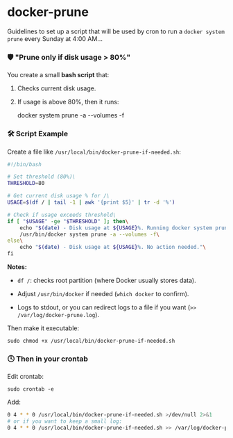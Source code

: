 # docker-prune

Guidelines to set up a script that will be used by cron to run a `docker system prune` every Sunday at 4:00 AM...

### 🛡️ **"Prune only if disk usage > 80%"**

You create a small **bash script** that:

1.  Checks current disk usage.

2.  If usage is above 80%, then it runs:

    docker system prune -a --volumes -f

### 🛠️ **Script Example**

Create a file like `/usr/local/bin/docker-prune-if-needed.sh`:

```bash
#!/bin/bash

# Set threshold (80%)\
THRESHOLD=80

# Get current disk usage % for /\
USAGE=$(df / | tail -1 | awk '{print $5}' | tr -d '%')

# Check if usage exceeds threshold\
if [ "$USAGE" -ge "$THRESHOLD" ]; then\
    echo "$(date) - Disk usage at ${USAGE}%. Running docker system prune..."\
    /usr/bin/docker system prune -a --volumes -f\
else\
    echo "$(date) - Disk usage at ${USAGE}%. No action needed."\
fi
```

**Notes:**

-   `df /`: checks root partition (where Docker usually stores data).

-   Adjust `/usr/bin/docker` if needed (`which docker` to confirm).

-   Logs to stdout, or you can redirect logs to a file if you want (`>> /var/log/docker-prune.log`).

Then make it executable:

    sudo chmod +x /usr/local/bin/docker-prune-if-needed.sh

### 🕓 **Then in your crontab**

Edit crontab:

    sudo crontab -e

Add:

```bash
0 4 * * 0 /usr/local/bin/docker-prune-if-needed.sh >/dev/null 2>&1
# or if you want to keep a small log:
0 4 * * 0 /usr/local/bin/docker-prune-if-needed.sh >> /var/log/docker-prune.log 2>&1
```
